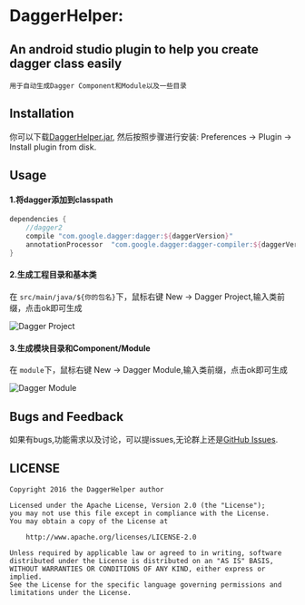 # DaggerHelper:
## An android studio plugin to help you create dagger class easily

    用于自动生成Dagger Component和Module以及一些目录

## Installation

你可以下载[DaggerHelper.jar](https://github.com/wangtotang/DaggerHelper/raw/master/DaggerHelper.jar), 然后按照步骤进行安装: Preferences -> Plugin -> Install plugin from disk.

## Usage

#### 1.将dagger添加到classpath

```groovy
dependencies {
    //dagger2
    compile "com.google.dagger:dagger:${daggerVersion}"
    annotationProcessor  "com.google.dagger:dagger-compiler:${daggerVersion}"
}
```

#### 2.生成工程目录和基本类

在 `src/main/java/${你的包名}`下，鼠标右键 New -> Dagger Project,输入类前缀，点击ok即可生成

![Dagger Project](https://raw.githubusercontent.com/GosuncnMobile/BaseLibrary/master/images/dagger%20project.jpg)

#### 3.生成模块目录和Component/Module

在 `module`下，鼠标右键 New -> Dagger Module,输入类前缀，点击ok即可生成

![Dagger Module](https://raw.githubusercontent.com/GosuncnMobile/BaseLibrary/master/images/dagger%20module.jpg)

## Bugs and Feedback

如果有bugs,功能需求以及讨论，可以提issues,无论群上还是[GitHub Issues][issues].

## LICENSE

    Copyright 2016 the DaggerHelper author

    Licensed under the Apache License, Version 2.0 (the "License");
    you may not use this file except in compliance with the License.
    You may obtain a copy of the License at

        http://www.apache.org/licenses/LICENSE-2.0

    Unless required by applicable law or agreed to in writing, software
    distributed under the License is distributed on an "AS IS" BASIS,
    WITHOUT WARRANTIES OR CONDITIONS OF ANY KIND, either express or implied.
    See the License for the specific language governing permissions and
    limitations under the License.


 [issues]:https://github.com/wangtotang/DaggerHelper/issues
